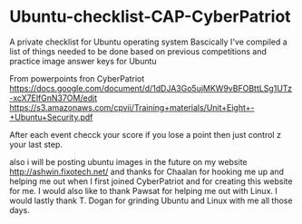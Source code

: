 # Ubuntu-checklist-CAP-CyberPatriot
A private checklist for Ubuntu operating system
Bascically I've compiled a list of things needed to be done based on previous competitions and practice image answer keys for Ubuntu


From powerpoints fron CyberPatriot https://docs.google.com/document/d/1dDJA3Go5ujMKW9vBFOBttLSg1UTz-xcX7ElfGnN37OM/edit  https://s3.amazonaws.com/cpvii/Training+materials/Unit+Eight+-+Ubuntu+Security.pdf

After each event checck your score if you lose a point then just control z your last step.

also i will be posting ubuntu images in the future on my website http://ashwin.fixotech.net/ and thanks for Chaalan for hooking me up and helping me out when I first joined CyberPatriot and for creating this website for me. I would also like to thank Pawsat for helping me out with Linux. I would lastly thank T. Dogan for grinding Ubuntu and Linux with me all those days.

